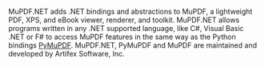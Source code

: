 MuPDF.NET adds .NET bindings and abstractions to MuPDF, a lightweight PDF, XPS, and eBook viewer, renderer, and toolkit.
MuPDF.NET allows programs written in any .NET supported language, like C#, Visual Basic .NET or F# to access MuPDF features in the same way as the Python bindings [PyMuPDF](https://pypi.org/project/PyMuPDF/).
MuPDF.NET, PyMuPDF and MuPDF are maintained and developed by Artifex Software, Inc.